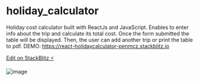 # holiday_calculator
Holiday cost calculator built with ReactJs and JavaScript.
Enables to enter info about the trip and calculate its total cost. Once the form submitted the table will be displayed. Then, the user can add another trip or print the table to pdf.
DEMO: https://react-holidaycalculator-penmcz.stackblitz.io

[Edit on StackBlitz ⚡️](https://stackblitz.com/edit/react-holidaycalculator-penmcz)

![image](https://user-images.githubusercontent.com/123559936/221321266-758942d5-74f6-4c55-abbd-d74a78ccf22f.png)


